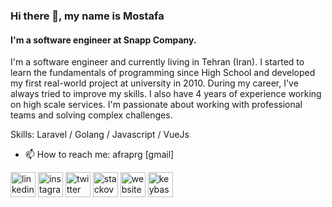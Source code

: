 ### Hi there 👋, my name is Mostafa
####  I'm a software engineer at Snapp Company.
I'm a software engineer and currently living in Tehran (Iran). I started to learn the fundamentals of programming since High School and developed my first real-world project at university in 2010. During my career, I've always tried to improve my skills. I also have 4 years of experience working on high scale services. I'm passionate about working with professional teams and solving complex challenges.

Skills: Laravel / Golang / Javascript / VueJs

- 📫   How to reach me: afraprg [gmail] 


[<img src='https://cdn.jsdelivr.net/npm/simple-icons@3.0.1/icons/linkedin.svg' alt='linkedin' height='40'>](https://www.linkedin.com/in/mostafa-hosseini-05196778/)  [<img src='https://cdn.jsdelivr.net/npm/simple-icons@3.0.1/icons/instagram.svg' alt='instagram' height='40'>](https://www.instagram.com/mostafa_hosseini71/)  [<img src='https://cdn.jsdelivr.net/npm/simple-icons@3.0.1/icons/twitter.svg' alt='twitter' height='40'>](https://twitter.com/moostaaafaa)  [<img src='https://cdn.jsdelivr.net/npm/simple-icons@3.0.1/icons/stackoverflow.svg' alt='stackoverflow' height='40'>](https://stackoverflow.com/users/2091063)  [<img src='https://cdn.jsdelivr.net/npm/simple-icons@3.0.1/icons/icloud.svg' alt='website' height='40'>](https://www.mostafa.hosseini.me)  [<img src='https://cdn.jsdelivr.net/npm/simple-icons@3.0.1/icons/keybase.svg' alt='keybase' height='40'>](https://keybase.io/afraprg)  

